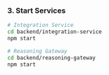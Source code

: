 ### 3. Start Services

```bash
# Integration Service
cd backend/integration-service
npm start

# Reasoning Gateway
cd backend/reasoning-gateway
npm start
```
